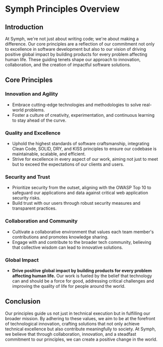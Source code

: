 # Symph Principles Overview

## Introduction

At Symph, we're not just about writing code; we're about making a difference. Our core principles are a reflection of our commitment not only to excellence in software development but also to our vision of driving positive global impact by building products for every problem affecting human life. These guiding tenets shape our approach to innovation, collaboration, and the creation of impactful software solutions.

## Core Principles

### Innovation and Agility

- Embrace cutting-edge technologies and methodologies to solve real-world problems.
- Foster a culture of creativity, experimentation, and continuous learning to stay ahead of the curve.

### Quality and Excellence

- Uphold the highest standards of software craftsmanship, integrating Clean Code, SOLID, DRY, and KISS principles to ensure our codebase is maintainable, scalable, and efficient.
- Strive for excellence in every aspect of our work, aiming not just to meet but to exceed the expectations of our clients and users.

### Security and Trust

- Prioritize security from the outset, aligning with the OWASP Top 10 to safeguard our applications and data against critical web application security risks.
- Build trust with our users through robust security measures and transparent practices.

### Collaboration and Community

- Cultivate a collaborative environment that values each team member's contributions and promotes knowledge sharing.
- Engage with and contribute to the broader tech community, believing that collective wisdom can lead to innovative solutions.

### Global Impact

- **Drive positive global impact by building products for every problem affecting human life.** Our work is fueled by the belief that technology can and should be a force for good, addressing critical challenges and improving the quality of life for people around the world.

## Conclusion

Our principles guide us not just in technical execution but in fulfilling our broader mission. By adhering to these values, we aim to be at the forefront of technological innovation, crafting solutions that not only achieve technical excellence but also contribute meaningfully to society. At Symph, we believe that through collaboration, innovation, and a steadfast commitment to our principles, we can create a positive change in the world.
